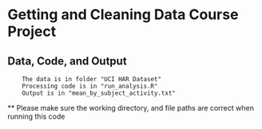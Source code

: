 # Getting and Cleaning Data Course Project

## Data, Code, and Output
        The data is in folder "UCI HAR Dataset"
        Processing code is in "run_analysis.R"
        Output is in "mean_by_subject_activity.txt"

** Please make sure the working directory, and file paths are correct when running this code